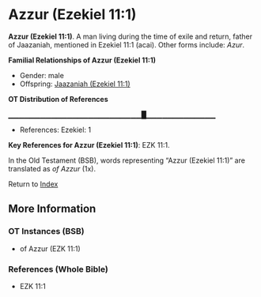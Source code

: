 # Azzur (Ezekiel 11:1)
**Azzur (Ezekiel 11:1)**. 
A man living during the time of exile and return, father of Jaazaniah, mentioned in Ezekiel 11:1 (acai). 
Other forms include: 
*Azur*. 




**Familial Relationships of Azzur (Ezekiel 11:1)**


* Gender: male
* Offspring: [Jaazaniah (Ezekiel 11:1)](Jaazaniah.3.md)


**OT Distribution of References**

▁▁▁▁▁▁▁▁▁▁▁▁▁▁▁▁▁▁▁▁▁▁▁▁▁█▁▁▁▁▁▁▁▁▁▁▁▁▁
* References: Ezekiel: 1



**Key References for Azzur (Ezekiel 11:1)**: 
EZK 11:1. 


In the Old Testament (BSB), words representing “Azzur (Ezekiel 11:1)” are translated as 
*of Azzur* (1x). 




Return to [Index](00-Index.md)

## More Information

### OT Instances (BSB)

* of Azzur (EZK 11:1)



### References (Whole Bible)

* EZK 11:1



